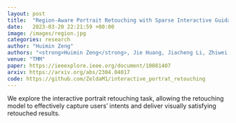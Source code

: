 ```yaml
---
layout: post
title:  "Region-Aware Portrait Retouching with Sparse Interactive Guidance"
date:   2023-03-20 22:21:59 +00:00
image: /images/region.jpg
categories: research
author: "Huimin Zeng"
authors: "<strong>Huimin Zeng</strong>, Jie Huang, Jiacheng Li, Zhiwei Xiong"
venue: "TMM"
paper: https://ieeexplore.ieee.org/document/10081407
arxiv: https://arxiv.org/abs/2304.04017
code: https://github.com/ZeldaM1/interactive_portrat_retouching
---
```

We explore the interactive portrait retouching task, allowing the retouching model to effectively capture users’ intents and deliver visually satisfying retouched results.
